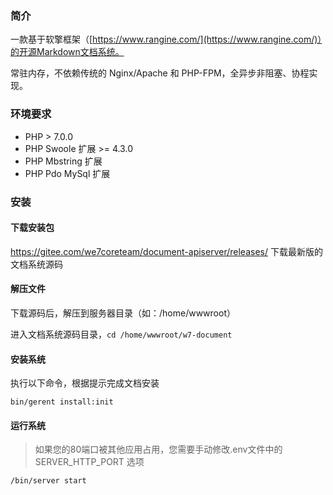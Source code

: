 ### 简介

一款基于软擎框架（[https://www.rangine.com/](https://www.rangine.com/)）的开源Markdown文档系统。

常驻内存，不依赖传统的 Nginx/Apache 和 PHP-FPM，全异步非阻塞、协程实现。

### 环境要求

  * PHP > 7.0.0
  * PHP Swoole 扩展 >= 4.3.0
  * PHP Mbstring 扩展
  * PHP Pdo MySql 扩展

### 安装

#### 下载安装包

https://gitee.com/we7coreteam/document-apiserver/releases/ 下载最新版的文档系统源码

#### 解压文件

下载源码后，解压到服务器目录（如：/home/wwwroot）

进入文档系统源码目录，```cd /home/wwwroot/w7-document```

#### 安装系统

执行以下命令，根据提示完成文档安装

```
bin/gerent install:init
```

#### 运行系统

> 如果您的80端口被其他应用占用，您需要手动修改.env文件中的 SERVER_HTTP_PORT 选项

```
/bin/server start
```









